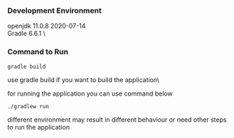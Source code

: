 ### Development Environment
openjdk 11.0.8 2020-07-14 \
Gradle 6.6.1 \\

### Command to Run
````
gradle build
````

use gradle build if you want to build the application\

for running the application you can use command below

````
./gradlew run
````

different environment may result in different behaviour or need other steps to run the application